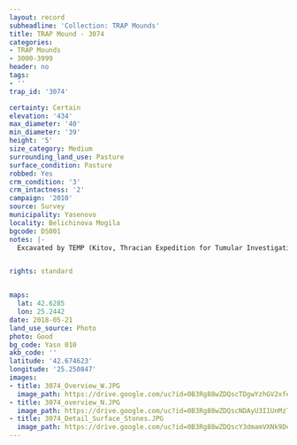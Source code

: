 ```yaml
---
layout: record
subheadline: 'Collection: TRAP Mounds'
title: TRAP Mound - 3074
categories:
- TRAP Mounds
- 3000-3999
header: no
tags:
- ''
trap_id: '3074'

certainty: Certain
elevation: '434'
max_diameter: '40'
min_diameter: '39'
height: '5'
size_category: Medium
surrounding_land_use: Pasture
surface_condition: Pasture
robbed: Yes
crm_condition: '3'
crm_intactness: '2'
campaign: '2010'
source: Survey
municipality: Yasenovo
locality: Belichinova Mogila
bgcode: DS001
notes: |-
  Excavated by TEMP (Kitov, Thracian Expedition for Tumular Investigations) in 2006.


rights: standard


maps:
  lat: 42.6285
  lon: 25.2442
date: 2018-05-21
land_use_source: Photo
photo: Good
bg_code: Yasn 010
akb_code: ''
latitude: '42.674623'
longitude: '25.250847'
images:
- title: 3074_Overview_W.JPG
  image_path: https://drive.google.com/uc?id=0B3Rg88wZDQscTDgwYzhGV2xfeDA
- title: 3074_overview_N.JPG
  image_path: https://drive.google.com/uc?id=0B3Rg88wZDQscNDAyU3I1UnMzTUU
- title: 3074_Detail_Surface_Stones.JPG
  image_path: https://drive.google.com/uc?id=0B3Rg88wZDQscY3dmamVXNk9DelE
---
```

